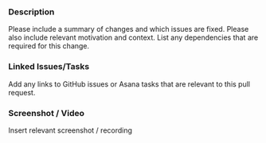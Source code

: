 ### Description

Please include a summary of changes and which issues are fixed. Please also include relevant motivation and context. List any dependencies that are required for this change.

### Linked Issues/Tasks

Add any links to GitHub issues or Asana tasks that are relevant to this pull request.

### Screenshot / Video

Insert relevant screenshot / recording
